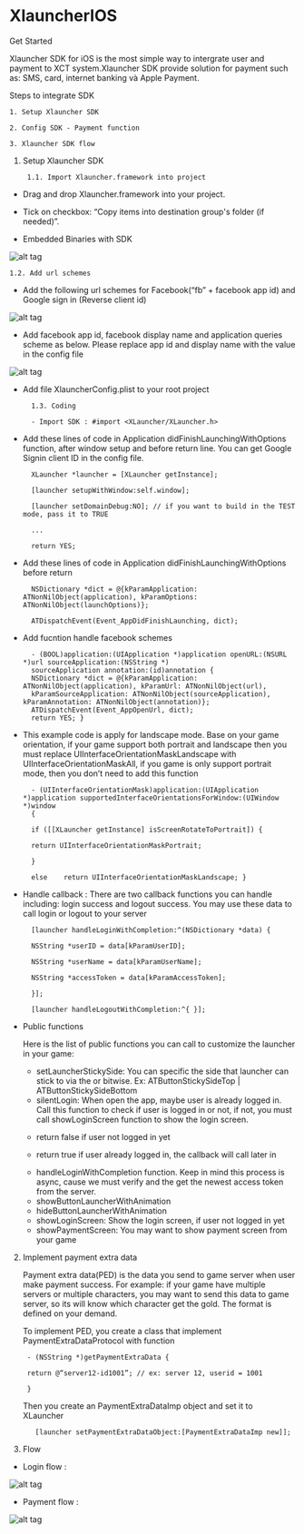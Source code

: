 # XlauncherIOS
Get Started

Xlauncher SDK for iOS is the most simple way to intergrate user and payment to XCT system.Xlauncher SDK provide solution for payment such as: SMS, card, internet banking và Apple Payment.

Steps to integrate SDK

    1. Setup Xlauncher SDK

    2. Config SDK - Payment function

    3. Xlauncher SDK flow



1. Setup Xlauncher SDK

        1.1. Import Xlauncher.framework into project

- Drag and drop Xlauncher.framework into your project.

- Tick on checkbox: “Copy items into destination group's folder (if needed)”.

- Embedded Binaries with SDK

![alt tag](https://github.com/xctcorporation/XlauncherIOS/blob/master/Images/addEmbled.png)

    1.2. Add url schemes

- Add the following url schemes for Facebook(“fb” + facebook app id) and Google sign in (Reverse client id)

![alt tag](https://github.com/xctcorporation/XlauncherIOS/blob/master/Images/addFbSchemes.png)

- Add facebook app id, facebook display name and application queries scheme as below. Please replace app id and display name with the value in the config file

![alt tag](https://github.com/xctcorporation/XlauncherIOS/blob/master/Images/addFbId.png)

- Add file XlauncherConfig.plist to your root project


        1.3. Coding

        - Import SDK : #import <XLauncher/XLauncher.h> 

- Add these lines of code in Application didFinishLaunchingWithOptions function, after window setup and before return line. You can get Google Signin client ID in the config file. 

        XLauncher *launcher = [XLauncher getInstance];

        [launcher setupWithWindow:self.window];

        [launcher setDomainDebug:NO]; // if you want to build in the TEST mode, pass it to TRUE

        ...

        return YES; 

- Add these lines of code in Application didFinishLaunchingWithOptions before return

        NSDictionary *dict = @{kParamApplication: ATNonNilObject(application), kParamOptions: ATNonNilObject(launchOptions)}; 

        ATDispatchEvent(Event_AppDidFinishLaunching, dict);

- Add fucntion handle facebook schemes 

        - (BOOL)application:(UIApplication *)application openURL:(NSURL *)url sourceApplication:(NSString *)
        sourceApplication annotation:(id)annotation { 
        NSDictionary *dict = @{kParamApplication: ATNonNilObject(application), kParamUrl: ATNonNilObject(url), 
        kParamSourceApplication: ATNonNilObject(sourceApplication), kParamAnnotation: ATNonNilObject(annotation)}; 
        ATDispatchEvent(Event_AppOpenUrl, dict); 
        return YES; }

- This example code is apply for landscape mode. Base on your game orientation, if your game support both portrait and landscape then you must replace UIInterfaceOrientationMaskLandscape with UIInterfaceOrientationMaskAll, if you game is only support portrait mode, then you don’t need to add this function

        - (UIInterfaceOrientationMask)application:(UIApplication *)application supportedInterfaceOrientationsForWindow:(UIWindow *)window
        { 

        if ([[XLauncher getInstance] isScreenRotateToPortrait]) { 

        return UIInterfaceOrientationMaskPortrait; 

        } 

        else 	return UIInterfaceOrientationMaskLandscape; } 

- Handle callback : There are two callback functions you can handle including: login success and logout success. You may use these data to call login or logout to your server

        [launcher handleLoginWithCompletion:^(NSDictionary *data) { 

        NSString *userID = data[kParamUserID];

        NSString *userName = data[kParamUserName];

        NSString *accessToken = data[kParamAccessToken]; 

        }]; 

        [launcher handleLogoutWithCompletion:^{ }]; 

- Public functions

    Here is the list of public functions you can call to customize the launcher in your game: 
    - setLauncherStickySide: You can specific the side that launcher can stick to via the or 
    bitwise. Ex: ATButtonStickySideTop | ATButtonStickySideBottom 
    - silentLogin: When open the app, maybe user is already logged in. Call this function to check if user is logged in or not, if not, you must call showLoginScreen function to show the login screen. 
    * return false if user not logged in yet

    * return true if user already logged in, the callback will call later in 
    - handleLoginWithCompletion function. Keep in mind this process is async, cause we must verify and the get the newest access token from the server. 
    - showButtonLauncherWithAnimation 
    - hideButtonLauncherWithAnimation
    - showLoginScreen: Show the login screen, if user not logged in yet
    - showPaymentScreen: You may want to show payment screen from your game

2. Implement payment extra data

    Payment extra data(PED) is the data you send to game server when user make payment success. For example: if your game have multiple servers or multiple characters, you may want to send this data to game server, so its will know which character get the gold. The format is defined on your demand. 

    To implement PED, you create a class that implement PaymentExtraDataProtocol with function

        - (NSString *)getPaymentExtraData { 

        return @“server12-id1001”; // ex: server 12, userid = 1001

        }

    Then you create an PaymentExtraDataImp object and set it to XLauncher

          [launcher setPaymentExtraDataObject:[PaymentExtraDataImp new]];

    
3. Flow

- Login flow : 

![alt tag](https://github.com/xctcorporation/XlauncherIOS/blob/master/Images/PaymentFlow.png)

- Payment flow :

![alt tag](https://github.com/xctcorporation/XlauncherIOS/blob/master/Images/loginFlow.png)
